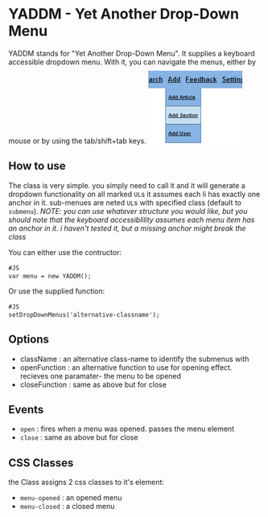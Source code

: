YADDM - Yet Another Drop-Down Menu
=============
YADDM stands for "Yet Another Drop-Down Menu". 
It supplies a keyboard accessible dropdown menu. With it, you can navigate the menus, either by mouse or by using the tab/shift+tab keys.
![Screenshot](http://github.com/arieh/YADDM/raw/master/screenshot.png)

How to use
----------
The class is very simple. you simply need to call it and it will generate a dropdown functionality on all marked `UL`s
it assumes each li has exactly one anchor in it. sub-menues are neted `UL`s with specified class (default to `submenu`).
_NOTE: you can use whatever structure you would like, but you should note that the keyboard accessiblility assumes each menu item has an anchor in it. 
i haven't tested it, but a missing anchor might break the class_

You can either use the contructor:

	#JS
	var menu = new YADDM();
	
Or use the supplied function:
	
	#JS
	setDropDownMenus('alternative-classname');

Options
---------

  * className : an alternative class-name to identify the submenus with
  * openFunction : an alternative function to use for opening effect. recieves one paramater- the menu to be opened
  * closeFunction : same as above but for close
  
Events
-------
  * `open` : fires when a menu was opened. passes the menu element
  * `close` : same as above but for close
  
CSS Classes
------------
the Class assigns 2 css classes to it's element:

  * `menu-opened` : an opened menu
  * `menu-closed` : a closed menu
